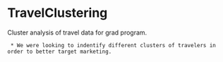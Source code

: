 # TravelClustering
 Cluster analysis of travel data for grad program. <br />
 
     * We were looking to indentify different clusters of travelers in order to better target marketing. 
